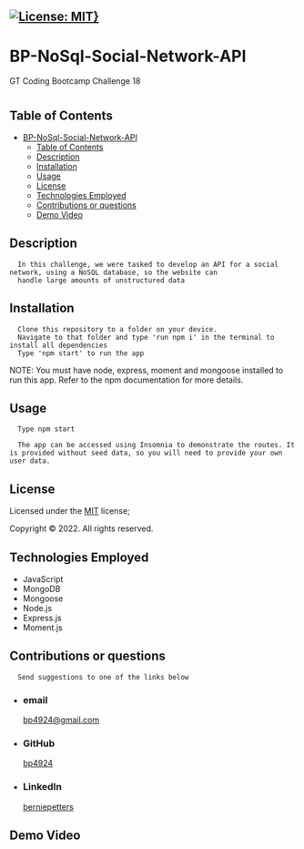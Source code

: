 ## [![License: MIT}](https://img.shields.io/static/v1?label=License&message=MIT&color=yellow)](https://choosealicense.com/licenses/mit/)

# BP-NoSql-Social-Network-API

GT Coding Bootcamp Challenge 18

#

## Table of Contents

- [BP-NoSql-Social-Network-API](#bp-nosql-social-network-api)
  - [Table of Contents](#table-of-contents)
  - [Description](#description)
  - [Installation](#installation)
  - [Usage](#usage)
  - [License](#license)
  - [Technologies Employed](#technologies-employed)
  - [Contributions or questions](#contributions-or-questions)
  - [Demo Video](#demo-video)

## Description

      In this challenge, we were tasked to develop an API for a social network, using a NoSQL database, so the website can
      handle large amounts of unstructured data

## Installation

      Clone this repository to a folder on your device.
      Navigate to that folder and type 'run npm i' in the terminal to install all dependencies
      Type 'npm start' to run the app

NOTE: You must have node, express, moment and mongoose installed to run this app. Refer to the npm documentation for more details.

## Usage

      Type npm start

      The app can be accessed using Insomnia to demonstrate the routes. It is provided without seed data, so you will need to provide your own user data.

## License

Licensed under the [MIT](https://choosealicense.com/licenses/mit/) license;

Copyright © 2022. All rights reserved.

## Technologies Employed

- JavaScript
- MongoDB
- Mongoose
- Node.js
- Express.js
- Moment.js

## Contributions or questions

      Send suggestions to one of the links below

- ### email
  <a href="mailTo: bp4924@gmail.com?subject=Hello!" alt="" >bp4924@gmail.com</a>
- ### GitHub
  [bp4924](https://github.com/bp4924)
- ### LinkedIn
  [berniepetters](https://linkedin.com/in/berniepetters)

## Demo Video
